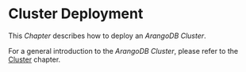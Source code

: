 Cluster Deployment
==================

This _Chapter_ describes how to deploy an _ArangoDB Cluster_.

For a general introduction to the _ArangoDB Cluster_, please refer to the [Cluster](../../Scalability/Cluster/README.md) chapter.
